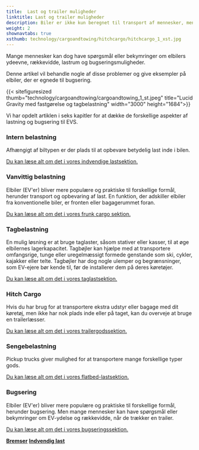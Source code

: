 ```yaml
---
title:  Last og trailer muligheder
linktitle: Last og trailer muligheder
description: Biler er ikke kun beregnet til transport af mennesker, men også til transport af forskellige typer gods, såsom dagligvarer, bagage, kæledyr eller sportsudstyr.
weight: 2
shownavtabs: true
xsthumb: technology/cargoandtowing/hitchcargo/hitchcargo_1_xst.jpg
---
```

<!-- markdownlint-disable MD033 -->
Mange mennesker kan dog have spørgsmål eller bekymringer om elbilers ydeevne, rækkevidde, lastrum og bugseringsmuligheder.

Denne artikel vil behandle nogle af disse problemer og give eksempler på elbiler, der er egnede til bugsering.

{{< sitefiguresized thumb="technology/cargoandtowing/cargoandtowing_1_st.jpeg" title="Lucid Gravity med fastgørelse og tagbelastning" width="3000" height="1684">}}

Vi har opdelt artiklen i seks kapitler for at dække de forskellige aspekter af lastning og bugsering til EVS.

### Intern belastning

Afhængigt af biltypen er der plads til at opbevare betydelig last inde i bilen.

[Du kan læse alt om det i vores indvendige lastsektion.](interiorcargo/)

### Vanvittig belastning

Elbiler (EV'er) bliver mere populære og praktiske til forskellige formål, herunder transport og opbevaring af last. En funktion, der adskiller elbiler fra konventionelle biler, er fronten eller bagagerummet foran.

[Du kan læse alt om det i vores frunk cargo sektion.](frunkcargo/)

### Tagbelastning

En mulig løsning er at bruge taglaster, såsom stativer eller kasser, til at øge elbilernes lagerkapacitet. Tagbøjler kan hjælpe med at transportere omfangsrige, tunge eller uregelmæssigt formede genstande som ski, cykler, kajakker eller telte. Tagbøjler har dog nogle ulemper og begrænsninger, som EV-ejere bør kende til, før de installerer dem på deres køretøjer.

[Du kan læse alt om det i vores taglastsektion.](roofcargo/)

### Hitch Cargo

Hvis du har brug for at transportere ekstra udstyr eller bagage med dit køretøj, men ikke har nok plads inde eller på taget, kan du overveje at bruge en trailerlæsser.

[Du kan læse alt om det i vores trailergodssektion.](hichcargo/)

### Sengebelastning

Pickup trucks giver mulighed for at transportere mange forskellige typer gods.

[Du kan læse alt om det i vores flatbed-lastsektion.](bedcargo/)

### Bugsering

Elbiler (EV'er) bliver mere populære og praktiske til forskellige formål, herunder bugsering. Men mange mennesker kan have spørgsmål eller bekymringer om EV-ydelse og rækkevidde, når de trækker en trailer.

[Du kan læse alt om det i vores bugseringssektion.](bugsering/)

<div class="mt-3 mb-3">
     <a href="../brakes/" class="text-decoration-none text-black"><strong><i class="bi-arrow-left"></i> Bremser</strong></a>
     <a href="interiorcargo/" class="text-decoration-none text-black float-end"><strong>Indvendig last <i class="bi-arrow-right"></i></strong></a>
</div>